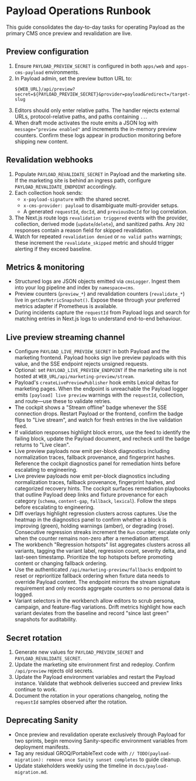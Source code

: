 # Payload Operations Runbook

This guide consolidates the day-to-day tasks for operating Payload as the primary CMS once preview and revalidation are live.

## Preview configuration

1. Ensure `PAYLOAD_PREVIEW_SECRET` is configured in both `apps/web` and `apps-cms-payload` environments.
2. In Payload admin, set the preview button URL to:
   ```text
   ${WEB_URL}/api/preview?secret=${PAYLOAD_PREVIEW_SECRET}&provider=payload&redirect=/target-slug
   ```
3. Editors should only enter relative paths. The handler rejects external URLs, protocol-relative paths, and paths containing `..`.
4. When draft mode activates the route emits a JSON log with `message="preview enabled"` and increments the in-memory preview counters. Confirm these logs appear in production monitoring before shipping new content.

## Revalidation webhooks

1. Populate `PAYLOAD_REVALIDATE_SECRET` in Payload and the marketing site. If the marketing site is behind an ingress path, configure `PAYLOAD_REVALIDATE_ENDPOINT` accordingly.
2. Each collection hook sends:
   - `x-payload-signature` with the shared secret.
   - `x-cms-provider: payload` to disambiguate multi-provider setups.
   - A generated `requestId`, `docId`, and `previousDocId` for log correlation.
3. The Next.js route logs `revalidation triggered` events with the provider, collection, derived mode (`update`/`delete`), and sanitized paths. Any `202` responses contain a reason field for skipped revalidation.
4. Watch for repeated `revalidation denied` or `no valid paths` warnings; these increment the `revalidate_skipped` metric and should trigger alerting if they exceed baseline.

## Metrics & monitoring

- Structured logs are JSON objects emitted via `cmsLogger`. Ingest them into your log pipeline and index by `namespace=cms`.
- Preview counters (`preview_*`) and revalidation counters (`revalidate_*`) live in `getCmsMetricSnapshot()`. Expose these through your preferred metrics adapter if Prometheus is available.
- During incidents capture the `requestId` from Payload logs and search for matching entries in Next.js logs to understand end-to-end behaviour.

## Live preview streaming channel

- Configure `PAYLOAD_LIVE_PREVIEW_SECRET` in both Payload and the marketing frontend. Payload hooks sign live preview payloads with this value, and the SSE endpoint rejects unsigned requests.
- Optional: set `PAYLOAD_LIVE_PREVIEW_ENDPOINT` if the marketing site is not hosted at `WEB_URL/api/marketing-preview/stream`.
- Payload's `createLivePreviewPublisher` hook emits Lexical deltas for marketing pages. When the endpoint is unreachable the Payload logger emits `[payload] live preview` warnings with the `requestId`, collection, and route—use these to validate retries.
- The cockpit shows a "Stream offline" badge whenever the SSE connection drops. Restart Payload or the frontend, confirm the badge flips to "Live stream", and watch for fresh entries in the live validation feed.
- If validation responses highlight block errors, use the feed to identify the failing block, update the Payload document, and recheck until the badge returns to "Live clean".
- Live preview payloads now emit per-block diagnostics including normalization traces, fallback provenance, and fingerprint hashes. Reference the cockpit diagnostics panel for remediation hints before escalating to engineering.
- Live preview payloads now emit per-block diagnostics including normalization traces, fallback provenance, fingerprint hashes, and categorized recovery hints. The cockpit surfaces remediation playbooks that outline Payload deep links and fixture provenance for each category (`schema`, `content-gap`, `fallback`, `lexical`). Follow the steps before escalating to engineering.
- Diff overlays highlight regression clusters across captures. Use the heatmap in the diagnostics panel to confirm whether a block is improving (green), holding warnings (amber), or degrading (rose). Consecutive regression streaks increment the `Run` counter; escalate only when the counter remains non-zero after a remediation attempt.
- The workbench "Regression hotspots" list aggregates clusters across all variants, tagging the variant label, regression count, severity delta, and last-seen timestamp. Prioritize the top hotspots before promoting content or changing fallback ordering.
- Use the authenticated `/api/marketing-preview/fallbacks` endpoint to reset or reprioritize fallback ordering when fixture data needs to override Payload content. The endpoint mirrors the stream signature requirement and only records aggregate counters so no personal data is logged.
- Variant selectors in the workbench allow editors to scrub persona, campaign, and feature-flag variations. Drift metrics highlight how each variant deviates from the baseline and record "since last green" snapshots for auditability.

## Secret rotation

1. Generate new values for `PAYLOAD_PREVIEW_SECRET` and `PAYLOAD_REVALIDATE_SECRET`.
2. Update the marketing site environment first and redeploy. Confirm `/api/preview` rejects old secrets.
3. Update the Payload environment variables and restart the Payload instance. Validate that webhook deliveries succeed and preview links continue to work.
4. Document the rotation in your operations changelog, noting the `requestId` samples observed after the rotation.

## Deprecating Sanity

- Once preview and revalidation operate exclusively through Payload for two sprints, begin removing Sanity-specific environment variables from deployment manifests.
- Tag any residual GROQ/PortableText code with `// TODO(payload-migration): remove once Sanity sunset completes` to guide cleanup.
- Update stakeholders weekly using the timeline in `docs/payload-migration.md`.
